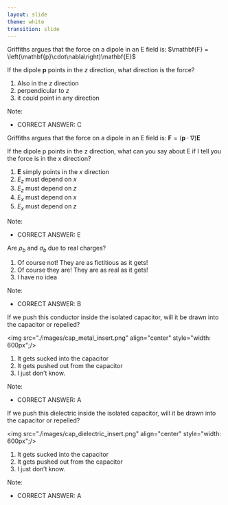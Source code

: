 ```yaml
---
layout: slide
theme: white
transition: slide
---
```


<section data-markdown>
Griffiths argues that the force on a dipole in an E field is:  $\mathbf{F} = \left(\mathbf{p}\cdot\nabla\right)\mathbf{E}$

If the dipole $\mathbf{p}$ points in the $z$ direction, what direction is the force?

1. Also in the $z$ direction
2. perpendicular to $z$
3. it could point in any direction

Note:
* CORRECT ANSWER: C


</section>

<section data-markdown>

Griffiths argues that the force on a dipole in an E field is:  $\mathbf{F} = \left(\mathbf{p}\cdot\nabla\right)\mathbf{E}$

If the dipole p points in the z direction, what can you say about E if I tell you the force is in the x direction?

1. $\mathbf{E}$ simply points in the $x$ direction
2. $E_z$ must depend on $x$
3. $E_z$ must depend on $z$
4. $E_x$ must depend on $x$
5. $E_x$ must depend on $z$

Note:
* CORRECT ANSWER: E

</section>

<section data-markdown>

Are $\rho_b$ and $\sigma_b$ due to real charges?

1. Of course not! They are as fictitious as it gets!
2. Of course they are!  They are as real as it gets!
3. I have no idea  


Note:
* CORRECT ANSWER: B
</section>

<section data-markdown>

If we push this conductor inside the isolated capacitor, will it be drawn into the capacitor or repelled?

<img src="./images/cap_metal_insert.png" align="center" style="width: 600px";/>


1. It gets sucked into the capacitor
2. It gets pushed out from the capacitor
3. I just don’t know.

Note:
* CORRECT ANSWER: A

</section>

<section data-markdown>

If we push this dielectric inside the isolated capacitor, will it be drawn into the capacitor or repelled?

<img src="./images/cap_dielectric_insert.png" align="center" style="width: 600px";/>


1. It gets sucked into the capacitor
2. It gets pushed out from the capacitor
3. I just don’t know.

Note:
* CORRECT ANSWER: A

</section>
